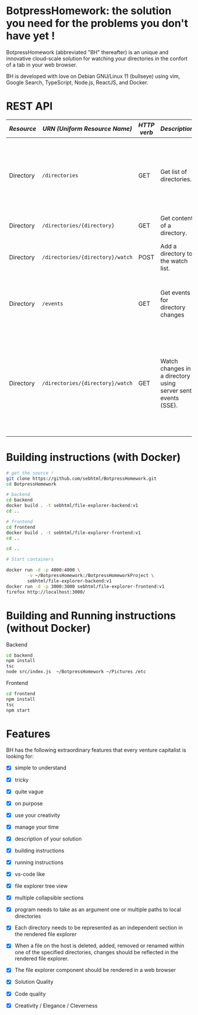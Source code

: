 # BotpressHomework: the solution you need for the problems you don't have yet !

BotpressHomework (abbreviated "BH" thereafter) is an unique and innovative cloud-scale solution
for watching your directories in the confort of a tab in your web browser.

BH is developed with love on Debian GNU/Linux 11 (bullseye) using vim, Google Search, TypeScript, Node.js, ReactJS, and Docker.

# REST API

| *Resource* | *URN (Uniform Resource Name)* | *HTTP verb* | *Description* | *Note* |
| --- | --- | --- | --- | --- |
| Directory | `/directories` | GET | Get list of directories. | This list contains directories passed as command-line argument when starting the backend. |
| Directory | `/directories/{directory}` | GET | Get content of a directory. | Return directory content |
| Directory | `/directories/{directory}/watch` | POST | Add a directory to the watch list. | Idempotent if the same directory is watched many times. |
| Directory | `/events`             | GET  | Get events for directory changes | Supports many subscribers. Uses Server-Sent Events (SSE) |
| Directory | `/directories/{directory}/watch` | GET | Watch changes in a directory using server sent events (SSE).  | Deprecated ! Most web browsers allow for a few persistent connections. Firefox 91.6.0esr has max-persistent-connections of 6 by default) |


# Building instructions (with Docker)

```bash
# get the source !
git clone https://github.com/sebhtml/BotpressHomework.git
cd BotpressHomework

# backend
cd backend
docker build . -t sebhtml/file-explorer-backend:v1
cd ..

# frontend
cd frontend
docker build . -t sebhtml/file-explorer-frontend:v1
cd ..

cd ..

# Start containers

docker run -d -p 4000:4000 \
        -v ~/BotpressHomework:/BotpressHomeworkProject \
        sebhtml/file-explorer-backend:v1
docker run -d -p 3000:3000 sebhtml/file-explorer-frontend:v1
firefox http://localhost:3000/
```

# Building and Running instructions (without Docker)

Backend

```bash
cd backend
npm install
tsc
node src/index.js  ~/BotpressHomework ~/Pictures /etc
```

Frontend

```bash
cd frontend
npm install
tsc
npm start
```

# Features

BH has the following extraordinary features that every venture capitalist is looking for:
- [x] simple to understand
- [x] tricky
- [x] quite vague
- [x] on purpose
- [x] use your creativity
- [x] manage your time
- [x] description of your solution
- [x] building instructions
- [x] running instructions
- [x] vs-code like
- [x] file explorer tree view
- [x] multiple collapsible sections
- [x] program needs to take as an argument one or multiple paths to local directories
- [x] Each directory needs to be represented as an independent section in the rendered file explorer
- [x] When a file on the host is deleted, added, removed or renamed within one of the specified directories, changes should be reflected in the rendered file explorer.
- [x] The file explorer component should be rendered in a web browser
- [x] Solution Quality
- [x] Code quality
- [x] Creativity / Elegance / Cleverness

